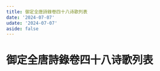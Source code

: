 ```yaml
---
title: 御定全唐詩錄卷四十八诗歌列表
date: '2024-07-07'
udate: '2024-07-07'
aside: false
---
```

# 御定全唐詩錄卷四十八诗歌列表

<PoemList :list="poems" :authorMap="authorMap" :chapternum="48" />

<script setup>
const chapter = '卷四十八';
import poems from '/data/qtsl/卷四十八/poems.json'
import authorMap from '/data/qtsl/卷四十八/author.json'
</script>

